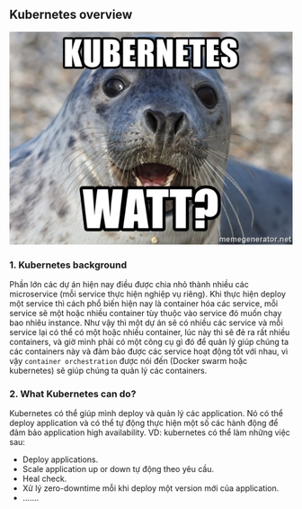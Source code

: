     

## Kubernetes overview

![Screenshot](images/kubernetes-watt.jpg?raw=true "Optional Title")

### 1. Kubernetes background

Phần lớn các dự án hiện nay điều được chia nhỏ thành nhiều các microservice (mỗi service thực hiện nghiệp vụ riêng). Khi thực hiện deploy một service thì cách phổ biến hiện nay là container hóa các service, mỗi service sẽ một hoặc nhiều container tùy thuộc vào service đó muốn chạy bao nhiêu instance. Như vậy thì một dự án sẽ có nhiều các service và mỗi service lại có thể có một hoặc nhiều container, lúc này thì sẽ đẻ ra rất nhiều containers, và giờ mình phải có một công cụ gì đó để quản lý giúp chúng ta các containers này và đảm bảo được các service hoạt động tốt với nhau, vì vậy `container orchestration` được nói đến (Docker swarm hoặc kubernetes) sẽ giúp chúng ta quản lý các containers.

### 2. What Kubernetes can do?

Kubernetes có thể giúp mình deploy và quản lý các application. Nó có thể deploy application và có thể  tự động thực hiện một số các hành động để đảm bảo application high availability. VD: kubernetes có thể làm những việc sau:

* Deploy applications.
* Scale application up or down tự động theo yêu cầu.
* Heal check.
* Xử lý zero-downtime mỗi khi deploy một version mới của application.
* .......

